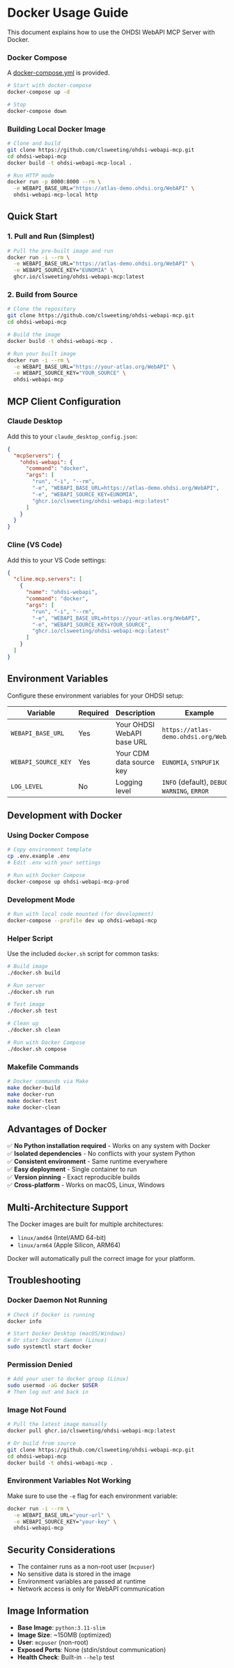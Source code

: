# Docker Usage Guide

This document explains how to use the OHDSI WebAPI MCP Server with Docker.


### Docker Compose

A [docker-compose.yml](../docker-compose.yml) is provided. 

```bash
# Start with docker-compose
docker-compose up -d

# Stop
docker-compose down
```

### Building Local Docker Image
```bash
# Clone and build
git clone https://github.com/clsweeting/ohdsi-webapi-mcp.git
cd ohdsi-webapi-mcp
docker build -t ohdsi-webapi-mcp-local .

# Run HTTP mode
docker run -p 8000:8000 --rm \
  -e WEBAPI_BASE_URL="https://atlas-demo.ohdsi.org/WebAPI" \
  ohdsi-webapi-mcp-local http
```


## Quick Start

### 1. Pull and Run (Simplest)
```bash
# Pull the pre-built image and run
docker run -i --rm \
  -e WEBAPI_BASE_URL="https://atlas-demo.ohdsi.org/WebAPI" \
  -e WEBAPI_SOURCE_KEY="EUNOMIA" \
  ghcr.io/clsweeting/ohdsi-webapi-mcp:latest
```

### 2. Build from Source
```bash
# Clone the repository
git clone https://github.com/clsweeting/ohdsi-webapi-mcp.git
cd ohdsi-webapi-mcp

# Build the image
docker build -t ohdsi-webapi-mcp .

# Run your built image
docker run -i --rm \
  -e WEBAPI_BASE_URL="https://your-atlas.org/WebAPI" \
  -e WEBAPI_SOURCE_KEY="YOUR_SOURCE" \
  ohdsi-webapi-mcp
```

## MCP Client Configuration

### Claude Desktop
Add this to your `claude_desktop_config.json`:

```json
{
  "mcpServers": {
    "ohdsi-webapi": {
      "command": "docker",
      "args": [
        "run", "-i", "--rm",
        "-e", "WEBAPI_BASE_URL=https://atlas-demo.ohdsi.org/WebAPI",
        "-e", "WEBAPI_SOURCE_KEY=EUNOMIA",
        "ghcr.io/clsweeting/ohdsi-webapi-mcp:latest"
      ]
    }
  }
}
```

### Cline (VS Code)
Add this to your VS Code settings:

```json
{
  "cline.mcp.servers": [
    {
      "name": "ohdsi-webapi",
      "command": "docker",
      "args": [
        "run", "-i", "--rm",
        "-e", "WEBAPI_BASE_URL=https://your-atlas.org/WebAPI",
        "-e", "WEBAPI_SOURCE_KEY=YOUR_SOURCE",
        "ghcr.io/clsweeting/ohdsi-webapi-mcp:latest"
      ]
    }
  ]
}
```

## Environment Variables

Configure these environment variables for your OHDSI setup:

| Variable | Required | Description | Example |
|----------|----------|-------------|---------|
| `WEBAPI_BASE_URL` | Yes | Your OHDSI WebAPI base URL | `https://atlas-demo.ohdsi.org/WebAPI` |
| `WEBAPI_SOURCE_KEY` | Yes | Your CDM data source key | `EUNOMIA`, `SYNPUF1K` |
| `LOG_LEVEL` | No | Logging level | `INFO` (default), `DEBUG`, `WARNING`, `ERROR` |

## Development with Docker

### Using Docker Compose
```bash
# Copy environment template
cp .env.example .env
# Edit .env with your settings

# Run with Docker Compose
docker-compose up ohdsi-webapi-mcp-prod
```

### Development Mode
```bash
# Run with local code mounted (for development)
docker-compose --profile dev up ohdsi-webapi-mcp
```

### Helper Script
Use the included `docker.sh` script for common tasks:

```bash
# Build image
./docker.sh build

# Run server
./docker.sh run

# Test image
./docker.sh test

# Clean up
./docker.sh clean

# Run with Docker Compose
./docker.sh compose
```

### Makefile Commands
```bash
# Docker commands via Make
make docker-build
make docker-run
make docker-test
make docker-clean
```

## Advantages of Docker

✅ **No Python installation required** - Works on any system with Docker  
✅ **Isolated dependencies** - No conflicts with your system Python  
✅ **Consistent environment** - Same runtime everywhere  
✅ **Easy deployment** - Single container to run  
✅ **Version pinning** - Exact reproducible builds  
✅ **Cross-platform** - Works on macOS, Linux, Windows  

## Multi-Architecture Support

The Docker images are built for multiple architectures:
- `linux/amd64` (Intel/AMD 64-bit)
- `linux/arm64` (Apple Silicon, ARM64)

Docker will automatically pull the correct image for your platform.

## Troubleshooting

### Docker Daemon Not Running
```bash
# Check if Docker is running
docker info

# Start Docker Desktop (macOS/Windows)
# Or start Docker daemon (Linux)
sudo systemctl start docker
```

### Permission Denied
```bash
# Add your user to docker group (Linux)
sudo usermod -aG docker $USER
# Then log out and back in
```

### Image Not Found
```bash
# Pull the latest image manually
docker pull ghcr.io/clsweeting/ohdsi-webapi-mcp:latest

# Or build from source
git clone https://github.com/clsweeting/ohdsi-webapi-mcp.git
cd ohdsi-webapi-mcp
docker build -t ohdsi-webapi-mcp .
```

### Environment Variables Not Working
Make sure to use the `-e` flag for each environment variable:
```bash
docker run -i --rm \
  -e WEBAPI_BASE_URL="your-url" \
  -e WEBAPI_SOURCE_KEY="your-key" \
  ohdsi-webapi-mcp
```

## Security Considerations

- The container runs as a non-root user (`mcpuser`)
- No sensitive data is stored in the image
- Environment variables are passed at runtime
- Network access is only for WebAPI communication

## Image Information

- **Base Image**: `python:3.11-slim`
- **Image Size**: ~150MB (optimized)
- **User**: `mcpuser` (non-root)
- **Exposed Ports**: None (stdin/stdout communication)
- **Health Check**: Built-in `--help` test
